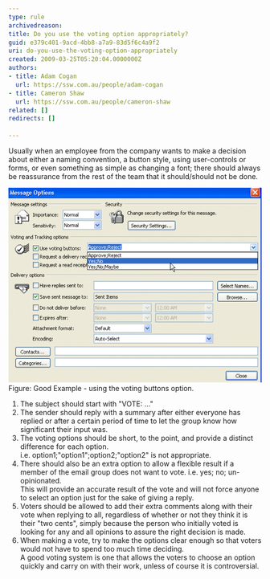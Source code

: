 ```yaml
---
type: rule
archivedreason: 
title: Do you use the voting option appropriately?
guid: e379c401-9acd-4bb8-a7a9-83d5f6c4a9f2
uri: do-you-use-the-voting-option-appropriately
created: 2009-03-25T05:20:04.0000000Z
authors:
- title: Adam Cogan
  url: https://ssw.com.au/people/adam-cogan
- title: Cameron Shaw
  url: https://ssw.com.au/people/cameron-shaw
related: []
redirects: []

---
```


Usually when an employee from the company wants to make a decision about either a naming convention, a button style, using user-controls or forms, or even something as simple as changing a font; there should always be reassurance from the rest of the team that it should/should not be done.  

<!--endintro-->
![Outlook Voting](OutlookVoting.gif) Figure: Good Example - using the voting buttons option.
1. The subject should start with "VOTE: ..."
2. The sender should reply with a summary after either everyone has replied or after a certain period of time to let the group know how significant their input was.
3. The voting options should be short, to the point, and provide a distinct difference for each option.
<br>    i.e. option1;"option1";option2;"option2" is not appropriate.
4. There should also be an extra option to allow a flexible result if a member of the email group does not want to vote. i.e. yes; no; un-opinionated.
<br>    This will provide an accurate result of the vote and will not force anyone to select an option just for the sake of giving a reply.
5. Voters should be allowed to add their extra comments along with their vote when replying to all, regardless of whether or not they think it is their "two cents", simply because the person who initially voted is looking for any and all opinions to assure the right decision is made.
6. When making a vote, try to make the options clear enough so that voters would not have to spend too much time deciding.
<br>    A good voting system is one that allows the voters to choose an option quickly and carry on with their work, unless of course it is controversial.

